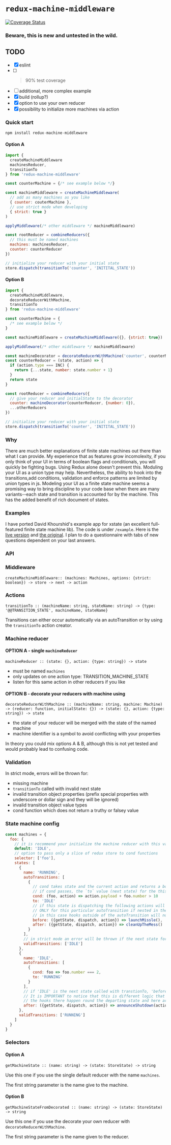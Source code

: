 # `redux-machine-middleware`

[![Coverage Status](https://coveralls.io/repos/github/RikuVan/redux-machine-middleware/badge.svg?branch=master)](https://coveralls.io/github/RikuVan/redux-machine-middleware?branch=master)

### Beware, this is new and untested in the wild.

## TODO

- [x] eslint
- [ ] > 90% test coverage
- [ ] additional, more complex example
- [x] build (rollup?)
- [x] option to use your own reducer
- [x] possibility to initialize more machines via action

### Quick start

```js
npm install redux-machine-middleware
```

#### Option A

```js
import {
  createMachineMiddleware
  machinesReducer,
  transitionTo
} from 'redux-machine-middleware'

const counterMachine = {/* see example below */}

const machineMiddleware = createMachineMiddleware(
  // add as many machines as you like
  { counter: couterMachine },
  // use strict mode when developing
  { strict: true }
)

applyMiddleware(/* other middleware */ machineMiddleware)

const rootReducer = combineReducers({
  // this must be named machines
  machines: machinesReducer,
  counter: counterReducer
})

// initialize your reducer with your initial state
store.dispatch(transitionTo('counter', 'INITITAL_STATE'))
```

#### Option B

```js
import {
  createMachineMiddleware,
  decorateReducerWithMachine,
  transitionTo
} from 'redux-machine-middleware'

const counterMachine = {
  /* see example below */
}

const machineMiddleware = createMachineMiddleware({}, {strict: true})

applyMiddleware(/* other middleware */ machineMiddleware)

const machineDecorator = decorateReducerWithMachine('counter', counterMachine)
const counterReducer = (state, action) => {
  if (action.type === INC) {
    return {...state, number: state.number + 1}
  }
  return state
}

const rootReducer = combineReducers({
  // give your reducer and initialState to the decorator
  counter: machineDecorator(counterReducer, {number: 0}),
  ...otherReducers
})

// initialize your reducer with your initial state
store.dispatch(transitionTo('counter', 'INITITAL_STATE'))
```

### Why

There are much better explanations of finite state machines out there than what I can provide. My experience that as features grow incomolexity, if you only think of your UI in terms of boolean flags and conditionals, you will quickly be fighting bugs. Using Redux alone doesn't prevent this. Moduling your UI as a union type may help. Nevertheless, the ability to hook into the transitions,add conditions, validation and enforce patterns are limited by union types in js. Modeling your UI as a finite state machine seems a promising way to bring discipline to your code base when there are many variants--each state and transition is accounted for by the machine. This has the added benefit of rich document of states.

### Examples

I have ported David Khourshid's example app for xstate (an excellent full-featured finite state machine lib). The code is under `/example`. Here is the [live version](http://redux-machine-middleware-ex.surge.sh/) and [the original](https://codepen.io/davidkpiano/pen/dJJMWE). I plan to do a questionnaire with tabs of new questions dependent on your last answers.

### API

### Middleware

`createMachineMiddleware:: (machines: Machines, options: {strict: boolean}) -> store -> next -> action`

### Actions

`transitionTo :: (machineName: string, stateName: string) -> {type: '@@TRANSITION_STATE', machineName, stateName}`

Transitions can either occur automatically via an autoTransition or by using the `transitionTo` action creator.

### Machine reducer

#### OPTION A - single `machineReducer`

`machineReducer :: (state: {}, action: {type: string}) -> state`

- must be named `machines`
- only updates on one action type: TRANSITION_MACHINE_STATE
- listen for this same action in other reducers if you like

#### OPTION B - decorate your reducers with machine using

`decorateReducerWithMachine :: (machineName: string, machine: Machine) -> (reducer: function, initialState: {}) -> (state: {}, action: {type: string}) -> state`

- the state of your reducer will be merged with the state of the named machine
- machine identifier is a symbol to avoid conflicting with your properties

In theory you could mix options A & B, although this is not yet tested and would probably lead to confusing code.

### Validation

In strict mode, errors will be thrown for:

- missing machine
- `transitionTo` called with invalid next state
- invalid transition object properties (prefix special properties with underscore or dollar sign and they will be ignored)
- invalid transition object value types
- cond function which does not return a truthy or falsey value

### State machine config

```js
const machines = {
  foo: {
    // it is recommend your initialize the machine reducer with this value when loading the component/app
    default: 'IDLE',
    // option to pass only a slice of redux store to cond functions
    selector: ['foo'],
    states: [
      {
        name: 'RUNNING',
        autoTransitions: [
          {
            // cond takes state and the current action and returns a boolean
            // if cond passes, the `to` value (next state) for the this transition will be dispatched with transitionTo
            cond: (foo, action) => action.payload + foo.number > 10
            to: 'IDLE'
            // if this state is dispatching the following actions will be dispatched before and after
            // ONLY for this particular autoTransition if nested in the autoTransition
            // in this case hooks outside of the autoTransition will not be called
            before: ({getState, dispatch, action}) => launchMissle(),
            after: ({getState, dispatch, action}) => cleanUpTheMess()
          }
        ],
        // in strict mode an error will be thrown if the next state for this state is in this list
        validTransitions: ['IDLE']
      },
      {
        name: 'IDLE',
        autoTransitions: [
          {
            cond: foo => foo.number === 2,
            to: 'RUNNING'
          }
        ],
        // if 'IDLE' is the next state called with transtionTo, 'before' or 'after' hooks will be called
        // It is IMPORTANT to notice that this is different logic that for autoTransitions
        // the hooks there happen round the departing state and here around the arriving state
        after: ({getState, dispatch, action}) => announceShutdown(action)
      },
      validTransitions: ['RUNNING']
    ]
  }
}
```

### Selectors

#### Option A

`getMachineState :: (name: string) -> (state: StoreState) -> string`

Use this one if you use the single default reducer with the name `machines`.

The first string parameter is the name give to the machine.

#### Option B

`getMachineStateFromDecorated :: (name: string) -> (state: StoreState) -> string`

Use this one if you use the decorate your own reducer with `decorateReducerWithMachine`.

The first string parameter is the name given to the reducer.
